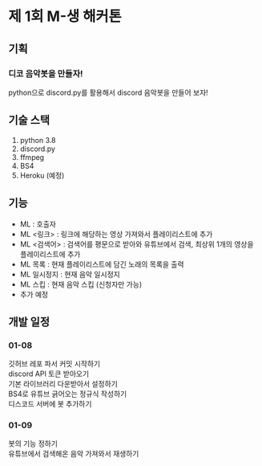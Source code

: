 # 제 1회 M-생 해커톤
## 기획
### 디코 음악봇을 만들자!
python으로 discord.py를 활용해서 discord 음악봇을 만들어 보자!  

## 기술 스택
1. python 3.8
2. discord.py
3. ffmpeg
4. BS4
5. Heroku (예정)

## 기능
 - ML : 호출자
 - ML <링크> : 링크에 해당하는 영상 가져와서 플레이리스트에 추가
 - ML <검색어> : 검색어를 평문으로 받아와 유튜브에서 검색, 최상위 1개의 영상을 플레이리스트에 추가
 - ML 목록 : 현재 플레이리스트에 담긴 노래의 목록을 출력
 - ML 일시정지 : 현재 음악 일시정지
 - ML 스킵 : 현재 음악 스킵 (신청자만 가능)
 - 추가 예정

## 개발 일정
### 01-08
깃허브 레포 파서 커밋 시작하기  
discord API 토큰 받아오기  
기본 라이브러리 다운받아서 설정하기  
BS4로 유튜브 긁어오는 정규식 작성하기  
디스코드 서버에 봇 추가하기  

### 01-09
봇의 기능 정하기  
유튜브에서 검색해온 음악 가져와서 재생하기  

